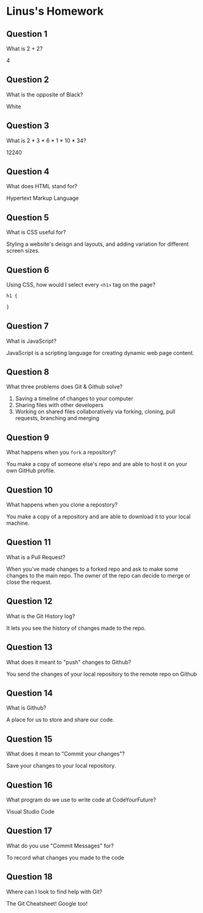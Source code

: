 # Linus's Homework

## Question 1

What is 2 + 2?

4

## Question 2

What is the opposite of Black?

White

## Question 3

What is 2 * 3 * 6 * 1 * 10 * 34?

12240

## Question 4 

What does HTML stand for?

Hypertext Markup Language

## Question 5

What is CSS useful for?

Styling a website's deisgn and layouts, and adding variation for different screen sizes.

## Question 6

Using CSS, how would I select every `<h1>` tag on the page?

```css
h1 {

}
```

## Question 7

What is JavaScript?

JavaScript is a scripting language for creating dynamic web page content.

## Question 8

What three problems does Git & Github solve?

1. Saving a timeline of changes to your computer
2. Sharing files with other developers
3. Working on shared files collaboratively via forking, cloning, pull requests, branching and merging

## Question 9

What happens when you `fork` a repository?

You make a copy of someone else's repo and are able to host it on your own GitHub profile.

## Question 10 

What happens when you clone a repostory?

You make a copy of a repository and are able to download it to your local machine.

## Question 11

What is a Pull Request?

When you've made changes to a forked repo and ask to make some changes to the main repo. 
The owner of the repo can decide to merge or close the request.

## Question 12

What is the Git History log?

It lets you see the history of changes made to the repo.

## Question 13

What does it meant to "push" changes to Github?

You send the changes of your local repository to the remote repo on Github

## Question 14

What is Github?

A place for us to store and share our code.

## Question 15

What does it mean to "Commit your changes"?

Save your changes to your local repository.

## Question 16

What program do we use to write code at CodeYourFuture?

Visual Studio Code

## Question 17

What do you use "Commit Messages" for?

To record what changes you made to the code

## Question 18

Where can I look to find help with Git?

The Git Cheatsheet! Google too!
